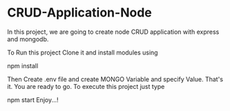 # CRUD-Application-Node
In this project, we are going to create node CRUD application with express and mongodb.

To Run this project Clone it and install modules using

npm install


Then Create .env file and create  MONGO Variable and specify Value. That's it. You are ready to go. To execute this project just type

npm start
Enjoy...!
